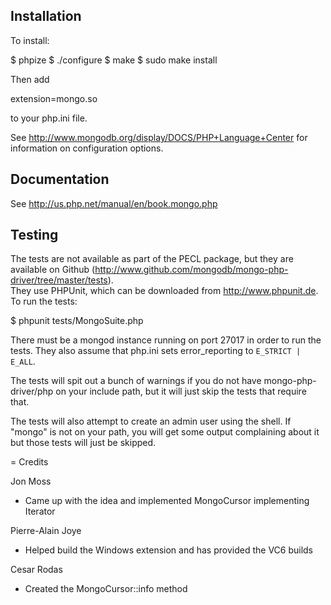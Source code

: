 ## Installation

To install:

   $ phpize
   $ ./configure
   $ make
   $ sudo make install

Then add

   extension=mongo.so

to your php.ini file.

See http://www.mongodb.org/display/DOCS/PHP+Language+Center for information on 
configuration options.

## Documentation

See http://us.php.net/manual/en/book.mongo.php

## Testing

The tests are not available as part of the PECL package, but they are available 
on Github (http://www.github.com/mongodb/mongo-php-driver/tree/master/tests).  
They use PHPUnit, which can be downloaded from http://www.phpunit.de.  To run 
the tests:

   $ phpunit tests/MongoSuite.php

There must be a mongod instance running on port 27017 in order to run the tests.
They also assume that php.ini sets error_reporting to `E_STRICT | E_ALL`.

The tests will spit out a bunch of warnings if you do not have 
mongo-php-driver/php on your include path, but it will just skip the tests that 
require that.

The tests will also attempt to create an admin user using the shell.  If 
"mongo" is not on your path, you will get some output complaining about it but
those tests will just be skipped.

= Credits

Jon Moss
* Came up with the idea and implemented MongoCursor implementing Iterator

Pierre-Alain Joye
* Helped build the Windows extension and has provided the VC6 builds

Cesar Rodas
* Created the MongoCursor::info method
